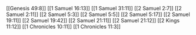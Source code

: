 [[Genesis 49:8]]
[[1 Samuel 16:13]]
[[1 Samuel 31:11]]
[[2 Samuel 2:7]]
[[2 Samuel 2:11]]
[[2 Samuel 5:3]]
[[2 Samuel 5:5]]
[[2 Samuel 5:17]]
[[2 Samuel 19:11]]
[[2 Samuel 19:42]]
[[2 Samuel 21:11]]
[[2 Samuel 21:12]]
[[2 Kings 11:12]]
[[1 Chronicles 10:11]]
[[1 Chronicles 11:3]]
